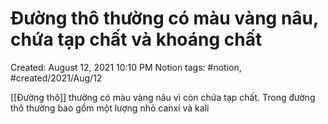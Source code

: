 # Đường thô thường có màu vàng nâu, chứa tạp chất và khoáng chất

Created: August 12, 2021 10:10 PM
Notion tags: #notion, #created/2021/Aug/12

[[Đường thô]] thường có màu vàng nâu vì còn chứa tạp chất. Trong đường thô thường bao gồm một lượng nhỏ canxi và kali